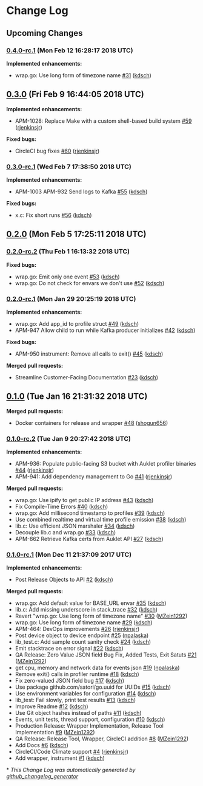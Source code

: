 # Change Log

## Upcoming Changes
### [0.4.0-rc.1](https://github.com/ESG-USA/Auklet-Profiler-C/tree/0.4.0-rc.1) (Mon Feb 12 16:28:17 2018 UTC)
**Implemented enhancements:**

- wrap.go: Use long form of timezone name [\#31](https://github.com/ESG-USA/Auklet-Profiler-C/pull/31) ([kdsch](https://github.com/kdsch))

## [0.3.0](https://github.com/ESG-USA/Auklet-Profiler-C/tree/0.3.0) (Fri Feb  9 16:44:05 2018 UTC)
**Implemented enhancements:**

- APM-1028: Replace Make with a custom shell-based build system [\#59](https://github.com/ESG-USA/Auklet-Profiler-C/pull/59) ([rjenkinsjr](https://github.com/rjenkinsjr))

**Fixed bugs:**

- CircleCI bug fixes [\#60](https://github.com/ESG-USA/Auklet-Profiler-C/pull/60) ([rjenkinsjr](https://github.com/rjenkinsjr))

### [0.3.0-rc.1](https://github.com/ESG-USA/Auklet-Profiler-C/tree/0.3.0-rc.1) (Wed Feb  7 17:38:50 2018 UTC)
**Implemented enhancements:**

- APM-1003 APM-932 Send logs to Kafka [\#55](https://github.com/ESG-USA/Auklet-Profiler-C/pull/55) ([kdsch](https://github.com/kdsch))

**Fixed bugs:**

- x.c: Fix short runs [\#56](https://github.com/ESG-USA/Auklet-Profiler-C/pull/56) ([kdsch](https://github.com/kdsch))

## [0.2.0](https://github.com/ESG-USA/Auklet-Profiler-C/tree/0.2.0) (Mon Feb  5 17:25:11 2018 UTC)
### [0.2.0-rc.2](https://github.com/ESG-USA/Auklet-Profiler-C/tree/0.2.0-rc.2) (Thu Feb  1 16:13:32 2018 UTC)
**Fixed bugs:**

- wrap.go: Emit only one event [\#53](https://github.com/ESG-USA/Auklet-Profiler-C/pull/53) ([kdsch](https://github.com/kdsch))
- wrap.go: Do not check for envars we don't use [\#52](https://github.com/ESG-USA/Auklet-Profiler-C/pull/52) ([kdsch](https://github.com/kdsch))

### [0.2.0-rc.1](https://github.com/ESG-USA/Auklet-Profiler-C/tree/0.2.0-rc.1) (Mon Jan 29 20:25:19 2018 UTC)
**Implemented enhancements:**

- wrap.go: Add app\_id to profile struct [\#49](https://github.com/ESG-USA/Auklet-Profiler-C/pull/49) ([kdsch](https://github.com/kdsch))
- APM-947 Allow child to run while Kafka producer initializes [\#42](https://github.com/ESG-USA/Auklet-Profiler-C/pull/42) ([kdsch](https://github.com/kdsch))

**Fixed bugs:**

- APM-950 instrument: Remove all calls to exit\(\) [\#45](https://github.com/ESG-USA/Auklet-Profiler-C/pull/45) ([kdsch](https://github.com/kdsch))

**Merged pull requests:**

- Streamline Customer-Facing Documentation [\#23](https://github.com/ESG-USA/Auklet-Profiler-C/pull/23) ([kdsch](https://github.com/kdsch))

## [0.1.0](https://github.com/ESG-USA/Auklet-Profiler-C/tree/0.1.0) (Tue Jan 16 21:31:32 2018 UTC)
**Merged pull requests:**

- Docker containers for release and wrapper [\#48](https://github.com/ESG-USA/Auklet-Profiler-C/pull/48) ([shogun656](https://github.com/shogun656))

### [0.1.0-rc.2](https://github.com/ESG-USA/Auklet-Profiler-C/tree/0.1.0-rc.2) (Tue Jan  9 20:27:42 2018 UTC)
**Implemented enhancements:**

- APM-936: Populate public-facing S3 bucket with Auklet profiler binaries [\#44](https://github.com/ESG-USA/Auklet-Profiler-C/pull/44) ([rjenkinsjr](https://github.com/rjenkinsjr))
- APM-941: Add dependency management to Go [\#41](https://github.com/ESG-USA/Auklet-Profiler-C/pull/41) ([rjenkinsjr](https://github.com/rjenkinsjr))

**Merged pull requests:**

- wrap.go: Use ipify to get public IP address [\#43](https://github.com/ESG-USA/Auklet-Profiler-C/pull/43) ([kdsch](https://github.com/kdsch))
- Fix Compile-Time Errors [\#40](https://github.com/ESG-USA/Auklet-Profiler-C/pull/40) ([kdsch](https://github.com/kdsch))
- wrap.go: Add millisecond timestamp to profiles [\#39](https://github.com/ESG-USA/Auklet-Profiler-C/pull/39) ([kdsch](https://github.com/kdsch))
- Use combined realtime and virtual time profile emission [\#38](https://github.com/ESG-USA/Auklet-Profiler-C/pull/38) ([kdsch](https://github.com/kdsch))
- lib.c: Use efficient JSON marshaler [\#34](https://github.com/ESG-USA/Auklet-Profiler-C/pull/34) ([kdsch](https://github.com/kdsch))
- Decouple lib.c and wrap.go [\#33](https://github.com/ESG-USA/Auklet-Profiler-C/pull/33) ([kdsch](https://github.com/kdsch))
- APM-862 Retrieve Kafka certs from Auklet API [\#27](https://github.com/ESG-USA/Auklet-Profiler-C/pull/27) ([kdsch](https://github.com/kdsch))

### [0.1.0-rc.1](https://github.com/ESG-USA/Auklet-Profiler-C/tree/0.1.0-rc.1) (Mon Dec 11 21:37:09 2017 UTC)
**Implemented enhancements:**

- Post Release Objects to API [\#2](https://github.com/ESG-USA/Auklet-Profiler-C/pull/2) ([kdsch](https://github.com/kdsch))

**Merged pull requests:**

- wrap.go: Add default value for BASE\_URL envar [\#35](https://github.com/ESG-USA/Auklet-Profiler-C/pull/35) ([kdsch](https://github.com/kdsch))
- lib.c: Add missing underscore in stack\_trace [\#32](https://github.com/ESG-USA/Auklet-Profiler-C/pull/32) ([kdsch](https://github.com/kdsch))
- Revert "wrap.go: Use long form of timezone name" [\#30](https://github.com/ESG-USA/Auklet-Profiler-C/pull/30) ([MZein1292](https://github.com/MZein1292))
- wrap.go: Use long form of timezone name [\#29](https://github.com/ESG-USA/Auklet-Profiler-C/pull/29) ([kdsch](https://github.com/kdsch))
- APM-464: DevOps improvements [\#26](https://github.com/ESG-USA/Auklet-Profiler-C/pull/26) ([rjenkinsjr](https://github.com/rjenkinsjr))
- Post device object to device endpoint [\#25](https://github.com/ESG-USA/Auklet-Profiler-C/pull/25) ([npalaska](https://github.com/npalaska))
- lib\_test.c: Add sample count sanity check [\#24](https://github.com/ESG-USA/Auklet-Profiler-C/pull/24) ([kdsch](https://github.com/kdsch))
- Emit stacktrace on error signal [\#22](https://github.com/ESG-USA/Auklet-Profiler-C/pull/22) ([kdsch](https://github.com/kdsch))
- QA Release: Zero Value JSON field Bug Fix, Added Tests, Exit Satuts [\#21](https://github.com/ESG-USA/Auklet-Profiler-C/pull/21) ([MZein1292](https://github.com/MZein1292))
- get cpu, memory and network data for events json [\#19](https://github.com/ESG-USA/Auklet-Profiler-C/pull/19) ([npalaska](https://github.com/npalaska))
- Remove exit\(\) calls in profiler runtime [\#18](https://github.com/ESG-USA/Auklet-Profiler-C/pull/18) ([kdsch](https://github.com/kdsch))
- Fix zero-valued JSON field bug [\#17](https://github.com/ESG-USA/Auklet-Profiler-C/pull/17) ([kdsch](https://github.com/kdsch))
- Use package github.com/satori/go.uuid for UUIDs [\#15](https://github.com/ESG-USA/Auklet-Profiler-C/pull/15) ([kdsch](https://github.com/kdsch))
- Use environment variables for configuration [\#14](https://github.com/ESG-USA/Auklet-Profiler-C/pull/14) ([kdsch](https://github.com/kdsch))
- lib\_test: Fail slowly, print test results [\#13](https://github.com/ESG-USA/Auklet-Profiler-C/pull/13) ([kdsch](https://github.com/kdsch))
- Improve Readme [\#12](https://github.com/ESG-USA/Auklet-Profiler-C/pull/12) ([kdsch](https://github.com/kdsch))
- Use Git object hashes instead of paths [\#11](https://github.com/ESG-USA/Auklet-Profiler-C/pull/11) ([kdsch](https://github.com/kdsch))
- Events, unit tests, thread support, configuration [\#10](https://github.com/ESG-USA/Auklet-Profiler-C/pull/10) ([kdsch](https://github.com/kdsch))
- Production Release: Wrapper Implementation, Release Tool Implementation [\#9](https://github.com/ESG-USA/Auklet-Profiler-C/pull/9) ([MZein1292](https://github.com/MZein1292))
- QA Release: Release Tool, Wrapper, CircleCI addition [\#8](https://github.com/ESG-USA/Auklet-Profiler-C/pull/8) ([MZein1292](https://github.com/MZein1292))
- Add Docs [\#6](https://github.com/ESG-USA/Auklet-Profiler-C/pull/6) ([kdsch](https://github.com/kdsch))
- CircleCI/Code Climate support [\#4](https://github.com/ESG-USA/Auklet-Profiler-C/pull/4) ([rjenkinsjr](https://github.com/rjenkinsjr))
- Add wrapper, instrument [\#1](https://github.com/ESG-USA/Auklet-Profiler-C/pull/1) ([kdsch](https://github.com/kdsch))

\* *This Change Log was automatically generated by [github_changelog_generator](https://github.com/skywinder/Github-Changelog-Generator)*